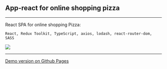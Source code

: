 ## App-react for online shopping pizza

***

React SPA for online shopping Pizza:

```
React, Redux Toolkit, TypeScript, axios, lodash, react-router-dom, SASS
```

![](https://drive.google.com/file/d/1CxZs3_ZFcmihz9DyxMY9qsU1OoJIMk1-/view?usp=sharing)

***

[Demo version on Github Pages](https://nedug.github.io/Pizza-App-React/)